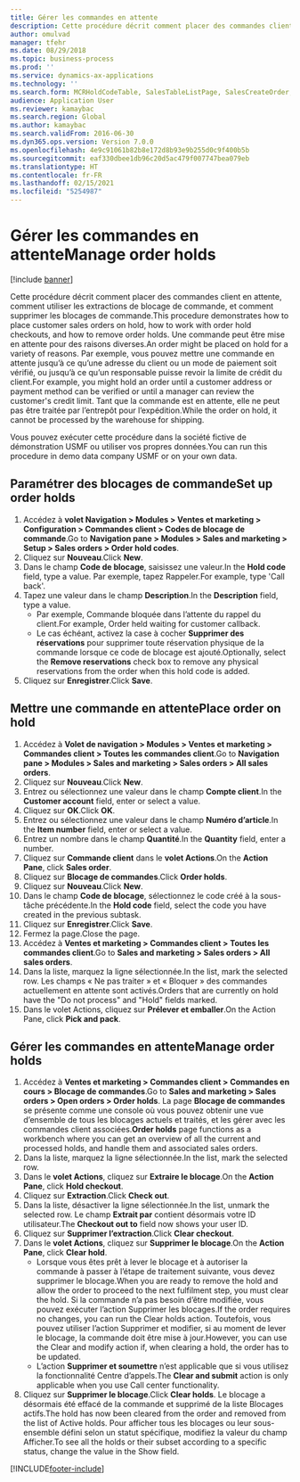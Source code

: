 ```yaml
---
title: Gérer les commandes en attente
description: Cette procédure décrit comment placer des commandes client en attente, comment utiliser les extractions de blocage de commande, et comment supprimer les blocages de commande.
author: omulvad
manager: tfehr
ms.date: 08/29/2018
ms.topic: business-process
ms.prod: ''
ms.service: dynamics-ax-applications
ms.technology: ''
ms.search.form: MCRHoldCodeTable, SalesTableListPage, SalesCreateOrder, SalesTable, MCRHoldCodeTrans, MCRHoldCheckOutOverride, MCRHoldCodeTable, MCRItemListCopying, MCRItemListTable, MCROMHoldList
audience: Application User
ms.reviewer: kamaybac
ms.search.region: Global
ms.author: kamaybac
ms.search.validFrom: 2016-06-30
ms.dyn365.ops.version: Version 7.0.0
ms.openlocfilehash: 4e9c91061b82b8e172d8b93e9b255d0c9f400b5b
ms.sourcegitcommit: eaf330dbee1db96c20d5ac479f007747bea079eb
ms.translationtype: HT
ms.contentlocale: fr-FR
ms.lasthandoff: 02/15/2021
ms.locfileid: "5254987"
---
```

# <a name="manage-order-holds"></a><span data-ttu-id="97761-103">Gérer les commandes en attente</span><span class="sxs-lookup"><span data-stu-id="97761-103">Manage order holds</span></span>

[!include [banner](../../includes/banner.md)]

<span data-ttu-id="97761-104">Cette procédure décrit comment placer des commandes client en attente, comment utiliser les extractions de blocage de commande, et comment supprimer les blocages de commande.</span><span class="sxs-lookup"><span data-stu-id="97761-104">This procedure demonstrates how to place customer sales orders on hold, how to work with order hold checkouts, and how to remove order holds.</span></span> <span data-ttu-id="97761-105">Une commande peut être mise en attente pour des raisons diverses.</span><span class="sxs-lookup"><span data-stu-id="97761-105">An order might be placed on hold for a variety of reasons.</span></span> <span data-ttu-id="97761-106">Par exemple, vous pouvez mettre une commande en attente jusqu’à ce qu’une adresse du client ou un mode de paiement soit vérifié, ou jusqu’à ce qu’un responsable puisse revoir la limite de crédit du client.</span><span class="sxs-lookup"><span data-stu-id="97761-106">For example, you might hold an order until a customer address or payment method can be verified or until a manager can review the customer's credit limit.</span></span> <span data-ttu-id="97761-107">Tant que la commande est en attente, elle ne peut pas être traitée par l’entrepôt pour l’expédition.</span><span class="sxs-lookup"><span data-stu-id="97761-107">While the order on hold, it cannot be processed by the warehouse for shipping.</span></span> 

<span data-ttu-id="97761-108">Vous pouvez exécuter cette procédure dans la société fictive de démonstration USMF ou utiliser vos propres données.</span><span class="sxs-lookup"><span data-stu-id="97761-108">You can run this procedure in demo data company USMF or on your own data.</span></span>


## <a name="set-up-order-holds"></a><span data-ttu-id="97761-109">Paramétrer des blocages de commande</span><span class="sxs-lookup"><span data-stu-id="97761-109">Set up order holds</span></span>
1. <span data-ttu-id="97761-110">Accédez à **volet Navigation > Modules > Ventes et marketing > Configuration > Commandes client > Codes de blocage de commande**.</span><span class="sxs-lookup"><span data-stu-id="97761-110">Go to **Navigation pane > Modules > Sales and marketing > Setup > Sales orders > Order hold codes**.</span></span>
2. <span data-ttu-id="97761-111">Cliquez sur **Nouveau**.</span><span class="sxs-lookup"><span data-stu-id="97761-111">Click **New**.</span></span>
3. <span data-ttu-id="97761-112">Dans le champ **Code de blocage**, saisissez une valeur.</span><span class="sxs-lookup"><span data-stu-id="97761-112">In the **Hold code** field, type a value.</span></span> <span data-ttu-id="97761-113">Par exemple, tapez Rappeler.</span><span class="sxs-lookup"><span data-stu-id="97761-113">For example, type 'Call back'.</span></span>  
4. <span data-ttu-id="97761-114">Tapez une valeur dans le champ **Description**.</span><span class="sxs-lookup"><span data-stu-id="97761-114">In the **Description** field, type a value.</span></span>
    - <span data-ttu-id="97761-115">Par exemple, Commande bloquée dans l’attente du rappel du client.</span><span class="sxs-lookup"><span data-stu-id="97761-115">For example, Order held waiting for customer callback.</span></span>  
    - <span data-ttu-id="97761-116">Le cas échéant, activez la case à cocher **Supprimer des réservations** pour supprimer toute réservation physique de la commande lorsque ce code de blocage est ajouté.</span><span class="sxs-lookup"><span data-stu-id="97761-116">Optionally, select the **Remove reservations** check box to remove any physical reservations from the order when this hold code is added.</span></span>  
5. <span data-ttu-id="97761-117">Cliquez sur **Enregistrer**.</span><span class="sxs-lookup"><span data-stu-id="97761-117">Click **Save**.</span></span>

## <a name="place-order-on-hold"></a><span data-ttu-id="97761-118">Mettre une commande en attente</span><span class="sxs-lookup"><span data-stu-id="97761-118">Place order on hold</span></span>
1. <span data-ttu-id="97761-119">Accédez à **Volet de navigation > Modules > Ventes et marketing > Commandes client > Toutes les commandes client**.</span><span class="sxs-lookup"><span data-stu-id="97761-119">Go to **Navigation pane > Modules > Sales and marketing > Sales orders > All sales orders**.</span></span>
2. <span data-ttu-id="97761-120">Cliquez sur **Nouveau**.</span><span class="sxs-lookup"><span data-stu-id="97761-120">Click **New**.</span></span>
3. <span data-ttu-id="97761-121">Entrez ou sélectionnez une valeur dans le champ **Compte client**.</span><span class="sxs-lookup"><span data-stu-id="97761-121">In the **Customer account** field, enter or select a value.</span></span>
4. <span data-ttu-id="97761-122">Cliquez sur **OK**.</span><span class="sxs-lookup"><span data-stu-id="97761-122">Click **OK**.</span></span>
5. <span data-ttu-id="97761-123">Entrez ou sélectionnez une valeur dans le champ **Numéro d’article**.</span><span class="sxs-lookup"><span data-stu-id="97761-123">In the **Item number** field, enter or select a value.</span></span>
6. <span data-ttu-id="97761-124">Entrez un nombre dans le champ **Quantité**.</span><span class="sxs-lookup"><span data-stu-id="97761-124">In the **Quantity** field, enter a number.</span></span>
7. <span data-ttu-id="97761-125">Cliquez sur **Commande client** dans le **volet Actions**.</span><span class="sxs-lookup"><span data-stu-id="97761-125">On the **Action Pane**, click **Sales order**.</span></span>
8. <span data-ttu-id="97761-126">Cliquez sur **Blocage de commandes**.</span><span class="sxs-lookup"><span data-stu-id="97761-126">Click **Order holds**.</span></span>
9. <span data-ttu-id="97761-127">Cliquez sur **Nouveau**.</span><span class="sxs-lookup"><span data-stu-id="97761-127">Click **New**.</span></span>
10. <span data-ttu-id="97761-128">Dans le champ **Code de blocage**, sélectionnez le code créé à la sous-tâche précédente.</span><span class="sxs-lookup"><span data-stu-id="97761-128">In the **Hold code** field, select the code you have created in the previous subtask.</span></span>
11. <span data-ttu-id="97761-129">Cliquez sur **Enregistrer**.</span><span class="sxs-lookup"><span data-stu-id="97761-129">Click **Save**.</span></span>
12. <span data-ttu-id="97761-130">Fermez la page.</span><span class="sxs-lookup"><span data-stu-id="97761-130">Close the page.</span></span>
13. <span data-ttu-id="97761-131">Accédez à **Ventes et marketing > Commandes client > Toutes les commandes client**.</span><span class="sxs-lookup"><span data-stu-id="97761-131">Go to **Sales and marketing > Sales orders > All sales orders**.</span></span>
14. <span data-ttu-id="97761-132">Dans la liste, marquez la ligne sélectionnée.</span><span class="sxs-lookup"><span data-stu-id="97761-132">In the list, mark the selected row.</span></span> <span data-ttu-id="97761-133">Les champs « Ne pas traiter » et « Bloquer » des commandes actuellement en attente sont activés.</span><span class="sxs-lookup"><span data-stu-id="97761-133">Orders that are currently on hold have the "Do not process" and "Hold" fields marked.</span></span>
15. <span data-ttu-id="97761-134">Dans le volet Actions, cliquez sur **Prélever et emballer**.</span><span class="sxs-lookup"><span data-stu-id="97761-134">On the Action Pane, click **Pick and pack**.</span></span>

## <a name="manage-order-holds"></a><span data-ttu-id="97761-135">Gérer les commandes en attente</span><span class="sxs-lookup"><span data-stu-id="97761-135">Manage order holds</span></span>
1. <span data-ttu-id="97761-136">Accédez à **Ventes et marketing > Commandes client > Commandes en cours > Blocage de commandes**.</span><span class="sxs-lookup"><span data-stu-id="97761-136">Go to **Sales and marketing > Sales orders > Open orders > Order holds**.</span></span> <span data-ttu-id="97761-137">La page **Blocage de commandes** se présente comme une console où vous pouvez obtenir une vue d’ensemble de tous les blocages actuels et traités, et les gérer avec les commandes client associées.</span><span class="sxs-lookup"><span data-stu-id="97761-137">**Order holds** page functions as a workbench where you can get an overview of all the current and processed holds, and handle them and associated sales orders.</span></span>     
2. <span data-ttu-id="97761-138">Dans la liste, marquez la ligne sélectionnée.</span><span class="sxs-lookup"><span data-stu-id="97761-138">In the list, mark the selected row.</span></span>
3. <span data-ttu-id="97761-139">Dans le **volet Actions**, cliquez sur **Extraire le blocage**.</span><span class="sxs-lookup"><span data-stu-id="97761-139">On the **Action Pane**, click **Hold checkout**.</span></span>
4. <span data-ttu-id="97761-140">Cliquez sur **Extraction**.</span><span class="sxs-lookup"><span data-stu-id="97761-140">Click **Check out**.</span></span>
5. <span data-ttu-id="97761-141">Dans la liste, désactiver la ligne sélectionnée.</span><span class="sxs-lookup"><span data-stu-id="97761-141">In the list, unmark the selected row.</span></span> <span data-ttu-id="97761-142">Le champ **Extrait par** contient désormais votre ID utilisateur.</span><span class="sxs-lookup"><span data-stu-id="97761-142">The **Checkout out to** field now shows your user ID.</span></span>   
6. <span data-ttu-id="97761-143">Cliquez sur **Supprimer l’extraction**.</span><span class="sxs-lookup"><span data-stu-id="97761-143">Click **Clear checkout**.</span></span>
7. <span data-ttu-id="97761-144">Dans le **volet Actions**, cliquez sur **Supprimer le blocage**.</span><span class="sxs-lookup"><span data-stu-id="97761-144">On the **Action Pane**, click **Clear hold**.</span></span>
    - <span data-ttu-id="97761-145">Lorsque vous êtes prêt à lever le blocage et à autoriser la commande à passer à l’étape de traitement suivante, vous devez supprimer le blocage.</span><span class="sxs-lookup"><span data-stu-id="97761-145">When you are ready to remove the hold and allow the order to proceed to the next fulfilment step, you must clear the hold.</span></span> <span data-ttu-id="97761-146">Si la commande n’a pas besoin d’être modifiée, vous pouvez exécuter l’action Supprimer les blocages.</span><span class="sxs-lookup"><span data-stu-id="97761-146">If the order requires no changes, you can run the Clear holds action.</span></span> <span data-ttu-id="97761-147">Toutefois, vous pouvez utiliser l’action Supprimer et modifier, si au moment de lever le blocage, la commande doit être mise à jour.</span><span class="sxs-lookup"><span data-stu-id="97761-147">However, you can use the Clear and modify action if, when clearing a hold, the order has to be updated.</span></span>      
    - <span data-ttu-id="97761-148">L’action **Supprimer et soumettre** n’est applicable que si vous utilisez la fonctionnalité Centre d’appels.</span><span class="sxs-lookup"><span data-stu-id="97761-148">The **Clear and submit** action is only applicable when you use Call center functionality.</span></span>  
8. <span data-ttu-id="97761-149">Cliquez sur **Supprimer le blocage**.</span><span class="sxs-lookup"><span data-stu-id="97761-149">Click **Clear holds**.</span></span> <span data-ttu-id="97761-150">Le blocage a désormais été effacé de la commande et supprimé de la liste Blocages actifs.</span><span class="sxs-lookup"><span data-stu-id="97761-150">The hold has now been cleared from the order and removed from the list of Active holds.</span></span> <span data-ttu-id="97761-151">Pour afficher tous les blocages ou leur sous-ensemble défini selon un statut spécifique, modifiez la valeur du champ Afficher.</span><span class="sxs-lookup"><span data-stu-id="97761-151">To see all the holds or their subset according to a specific status, change the value in the Show field.</span></span>     



[!INCLUDE[footer-include](../../../includes/footer-banner.md)]